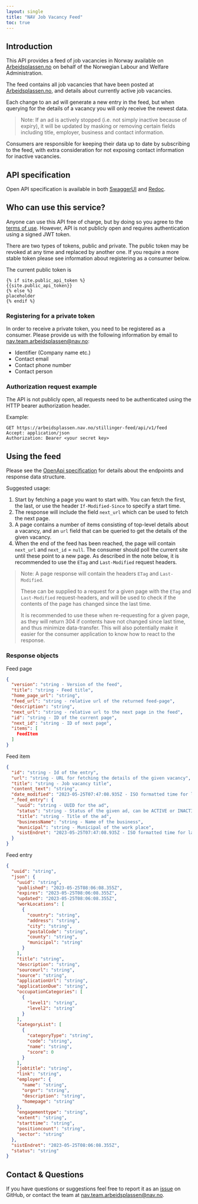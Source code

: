 ```yaml
---
layout: single
title: "NAV Job Vacancy Feed"
toc: true
---
```


## Introduction

This API provides a feed of job vacancies in Norway available on [Arbeidsplassen.no](https://arbeidsplassen.nav.no) on
behalf of the Norwegian Labour and Welfare Administration.

The feed contains all job vacancies that have been posted at [Arbeidsplassen.no](https://arbeidsplassen.nav.no), and
details about currently active job vacancies.

Each change to an ad will generate a new entry in the feed, but when querying for the details of a vacancy you will only
receive the newest data.

> Note: If an ad is actively stopped (i.e. not simply inactive because of expiry), it will be updated by masking or
> removing certain fields including title, employer, business and contact information.

Consumers are responsible for keeping their data up to date by subscribing to the feed, with extra consideration for not
exposing contact information for inactive vacancies.

## API specification

Open API specification is available in both [SwaggerUI](https://pam-stilling-feed.intern.dev.nav.no/swagger)
and [Redoc](https://pam-stilling-feed.intern.dev.nav.no/redoc).

## Who can use this service?

Anyone can use this API free of charge, but by doing so you agree to
the [terms of use](https://arbeidsplassen.nav.no/vilkar-api). However, API is not publicly open and requires
authentication using a signed JWT token.

There are two types of tokens, public and private. The public token may be revoked at any time and replaced by another
one. If you require a more stable token please see information about registering as a consumer below.

The current public token is

```
{% if site.public_api_token %}
{{site.public_api_token}}
{% else %}
placeholder
{% endif %}
```

### Registering for a private token

In order to receive a private token, you need to be registered as a consumer.
Please provide us with the following information by email
to [nav.team.arbeidsplassen@nav.no](mailto:nav.team.arbeidsplassen@nav.no):

* Identifier (Company name etc.)
* Contact email
* Contact phone number
* Contact person

### Authorization request example

The API is not publicly open, all requests need to be authenticated using the HTTP bearer authorization header.

Example:

```
GET https://arbeidsplassen.nav.no/stillinger-feed/api/v1/feed
Accept: application/json
Authorization: Bearer <your secret key>
```

## Using the feed

Please see the [OpenApi specification](#api-specification) for details about the endpoints and response data structure.

Suggested usage:

1. Start by fetching a page you want to start with. You can fetch the first, the last, or use the
   header `If-Modified-Since` to specify a start time.
2. The response will include the field `next_url` which can be used to fetch the next page.
3. A page contains a number of items consisting of top-level details about a vacancy, and an `url` field that can be
   queried to get the details of the given vacancy.
4. When the end of the feed has been reached, the page will contain `next_url` and `next_id` = `null`. The consumer
   should poll the current site until these point to a new page. As described in the note below, it is recommended to
   use the `ETag` and `Last-Modified` request headers.

> Note: A page response will contain the headers `ETag` and `Last-Modified`.
>
> These can be supplied to a request for a given page with the `ETag` and `Last-Modified` request-headers, and will be
> used to check if the contents of the page has changed since the last time.
>
> It is recommended to use these when re-requesting for a given page, as they will return 304 if contents have not
> changed since last time, and thus minimize data-transfer. This will also potentially make it easier for the consumer
> application to know how to react to the response.

### Response objects

Feed page

```json
{
  "version": "string - Version of the feed",
  "title": "string - Feed title",
  "home_page_url": "string",
  "feed_url": "string - relative url of the returned feed-page",
  "description": "string",
  "next_url": "string - relative url to the next page in the feed",
  "id": "string - ID of the current page",
  "next_id": "string - ID of next page",
  "items": [
    FeedItem
  ]
}
```

Feed item

```json
{
  "id": "string - Id of the entry",
  "url": "string - URL for fetching the details of the given vacancy",
  "title": "string - Job vacancy title",
  "content_text": "string",
  "date_modified": "2023-05-25T07:47:08.935Z - ISO formatted time for last change to the ad",
  "_feed_entry": {
    "uuid": "string - UUID for the ad",
    "status": "string - Status of the given ad, can be ACTIVE or INACTIVE",
    "title": "string - Title of the ad",
    "businessName": "string - Name of the business",
    "municipal": "string - Municipal of the work place",
    "sistEndret": "2023-05-25T07:47:08.935Z - ISO formatted time for last change to the ad"
  }
}
```

Feed entry

```json
{
  "uuid": "string",
  "json": {
    "uuid": "string",
    "published": "2023-05-25T08:06:08.355Z",
    "expires": "2023-05-25T08:06:08.355Z",
    "updated": "2023-05-25T08:06:08.355Z",
    "workLocations": [
      {
        "country": "string",
        "address": "string",
        "city": "string",
        "postalCode": "string",
        "county": "string",
        "municipal": "string"
      }
    ],
    "title": "string",
    "description": "string",
    "sourceurl": "string",
    "source": "string",
    "applicationUrl": "string",
    "applicationDue": "string",
    "occupationCategories": [
      {
        "level1": "string",
        "level2": "string"
      }
    ],
    "categoryList": [
      {
        "categoryType": "string",
        "code": "string",
        "name": "string",
        "score": 0
      }
    ],
    "jobtitle": "string",
    "link": "string",
    "employer": {
      "name": "string",
      "orgnr": "string",
      "description": "string",
      "homepage": "string"
    },
    "engagementtype": "string",
    "extent": "string",
    "starttime": "string",
    "positioncount": "string",
    "sector": "string"
  },
  "sistEndret": "2023-05-25T08:06:08.355Z",
  "status": "string"
}
```

## Contact & Questions

If you have questions or suggestions feel free to report it as
an [issue](https://github.com/navikt/pam-stilling-feed/issues) on GitHub, or contact the team
at [nav.team.arbeidsplassen@nav.no](mailto:nav.team.arbeidsplassen@nav.no).